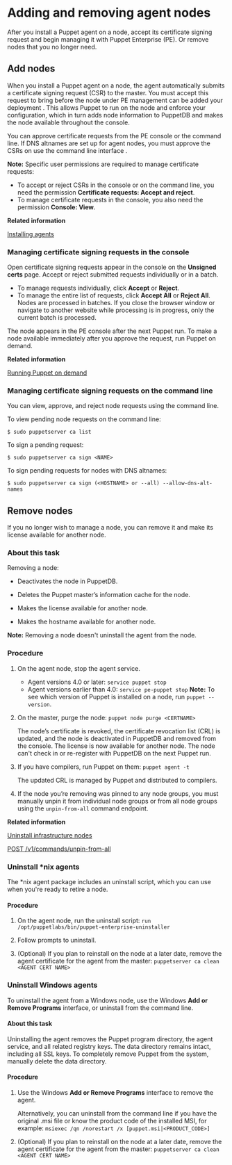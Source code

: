 # Adding and removing agent nodes

After you install a Puppet agent on a node, accept its certificate signing request and begin managing it with Puppet Enterprise \(PE\). Or remove nodes that you no longer need.

## Add nodes

When you install a Puppet agent on a node, the agent automatically submits a certificate signing request \(CSR\) to the master. You must accept this request to bring before the node under PE management can be added your deployment . This allows Puppet to run on the node and enforce your configuration, which in turn adds node information to PuppetDB and makes the node available throughout the console.

You can approve certificate requests from the PE console or the command line. If DNS altnames are set up for agent nodes, you must approve the CSRs on use the command line interface .

**Note:** Specific user permissions are required to manage certificate requests:

-   To accept or reject CSRs in the console or on the command line, you need the permission **Certificate requests: Accept and reject**.
-   To manage certificate requests in the console, you also need the permission **Console: View**.

**Related information**  


[Installing agents](installing_agents.md#)

### Managing certificate signing requests in the console

Open certificate signing requests appear in the console on the **Unsigned certs** page. Accept or reject submitted requests individually or in a batch.

-   To manage requests individually, click **Accept** or **Reject**.
-   To manage the entire list of requests, click **Accept All** or **Reject All**. Nodes are processed in batches. If you close the browser window or navigate to another website while processing is in progress, only the current batch is processed.

The node appears in the PE console after the next Puppet run. To make a node available immediately after you approve the request, run Puppet on demand.

**Related information**  


[Running Puppet on demand](running_puppet_on_demand_with_orch.md)

### Managing certificate signing requests on the command line

You can view, approve, and reject node requests using the command line.

To view pending node requests on the command line:

```
$ sudo puppetserver ca list

```

To sign a pending request:

```
$ sudo puppetserver ca sign <NAME>

```

To sign pending requests for nodes with DNS altnames:

```
$ sudo puppetserver ca sign (<HOSTNAME> or --all) --allow-dns-alt-names
```

## Remove nodes

If you no longer wish to manage a node, you can remove it and make its license available for another node.

### About this task

Removing a node:

-   Deactivates the node in PuppetDB.

-   Deletes the Puppet master’s information cache for the node.

-   Makes the license available for another node.

-   Makes the hostname available for another node.


**Note:** Removing a node doesn't uninstall the agent from the node.

### Procedure

1.  On the agent node, stop the agent service.

    -   Agent versions 4.0 or later: `service puppet stop`
    -   Agent versions earlier than 4.0: `service pe-puppet stop`
    **Note:** To see which version of Puppet is installed on a node, run `puppet --version`.

2.  On the master, purge the node: `puppet node purge <CERTNAME>`

    The node’s certificate is revoked, the certificate revocation list \(CRL\) is updated, and the node is deactivated in PuppetDB and removed from the console. The license is now available for another node. The node can't check in or re-register with PuppetDB on the next Puppet run.

3.  If you have compilers, run Puppet on them: `puppet agent -t`

    The updated CRL is managed by Puppet and distributed to compilers.

4.  If the node you’re removing was pinned to any node groups, you must manually unpin it from individual node groups or from all node groups using the `unpin-from-all` command endpoint.


**Related information**  


[Uninstall infrastructure nodes](uninstalling.md#)

[POST /v1/commands/unpin-from-all](commands_endpoint.md#)

### Uninstall \*nix agents

The \*nix agent package includes an uninstall script, which you can use when you're ready to retire a node.

#### Procedure

1.  On the agent node, run the uninstall script: `run /opt/puppetlabs/bin/puppet-enterprise-uninstaller`

2.  Follow prompts to uninstall.

3.  \(Optional\) If you plan to reinstall on the node at a later date, remove the agent certificate for the agent from the master: `puppetserver ca clean <AGENT CERT NAME>`


### Uninstall Windows agents

To uninstall the agent from a Windows node, use the Windows **Add or Remove Programs** interface, or uninstall from the command line.

#### About this task

Uninstalling the agent removes the Puppet program directory, the agent service, and all related registry keys. The data directory remains intact, including all SSL keys. To completely remove Puppet from the system, manually delete the data directory.

#### Procedure

1.  Use the Windows **Add or Remove Programs** interface to remove the agent.

    Alternatively, you can uninstall from the command line if you have the original .msi file or know the product code of the installed MSI, for example: `msiexec /qn /norestart /x [puppet.msi|<PRODUCT_CODE>]`

2.  \(Optional\) If you plan to reinstall on the node at a later date, remove the agent certificate for the agent from the master: `puppetserver ca clean <AGENT CERT NAME>`


